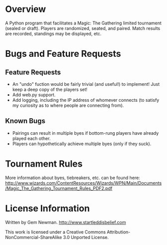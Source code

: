 Overview
========

A Python program that facilitates a Magic: The Gathering limited tournament (sealed or draft). Players are randomized, seated, and paired. Match results are recorded, standings may be displayed, etc.

Bugs and Feature Requests
=========================

Feature Requests
----------------

* An "undo" fuction would be fairly trivial (and useful!) to implement! Just keep a deep copy of the players set!
* Add web.py support.
* Add logging, including the IP address of whomever connects (to satisfy my curiosity as to where people are connecting from).

Known Bugs
----------

* Pairings can result in multiple byes if bottom-rung players have already played each other.
* Players can hypothetically achieve multiple byes (only if they suck).

Tournament Rules
================

More information about byes, tiebreakers, etc. can be found here:
http://www.wizards.com/ContentResources/Wizards/WPN/Main/Documents/Magic_The_Gathering_Tournament_Rules_PDF2.pdf

License Information
===================

Written by Gem Newman.
http://www.startleddisbelief.com

This work is licensed under a Creative Commons Attribution-NonCommercial-ShareAlike 3.0 Unported License.
